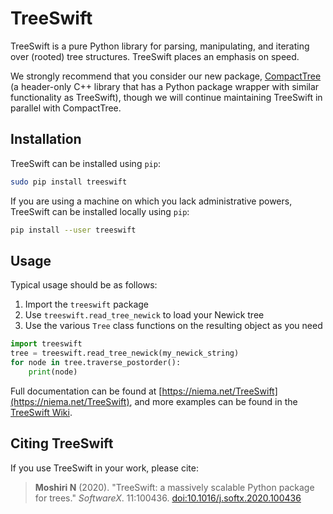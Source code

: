 # TreeSwift
TreeSwift is a pure Python library for parsing, manipulating, and iterating over (rooted) tree structures. TreeSwift places an emphasis on speed.

We strongly recommend that you consider our new package, [CompactTree](https://github.com/niemasd/CompactTree) (a header-only C++ library that has a Python package wrapper with similar functionality as TreeSwift), though we will continue maintaining TreeSwift in parallel with CompactTree.

## Installation
TreeSwift can be installed using `pip`:

```bash
sudo pip install treeswift
```

If you are using a machine on which you lack administrative powers, TreeSwift can be installed locally using `pip`:

```bash
pip install --user treeswift
```

## Usage
Typical usage should be as follows:

1. Import the `treeswift` package
2. Use `treeswift.read_tree_newick` to load your Newick tree
3. Use the various `Tree` class functions on the resulting object as you need

```python
import treeswift
tree = treeswift.read_tree_newick(my_newick_string)
for node in tree.traverse_postorder():
    print(node)
```

Full documentation can be found at [https://niema.net/TreeSwift](https://niema.net/TreeSwift), and more examples can be found in the [TreeSwift Wiki](https://github.com/niemasd/TreeSwift/wiki).

## Citing TreeSwift
If you use TreeSwift in your work, please cite:

> **Moshiri N** (2020). "TreeSwift: a massively scalable Python package for trees." *SoftwareX*. 11:100436. [doi:10.1016/j.softx.2020.100436](https://doi.org/10.1016/j.softx.2020.100436)
